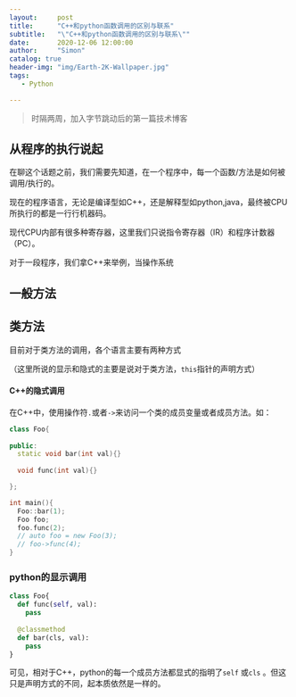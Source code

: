 ```yaml
---
layout:     post
title:      "C++和python函数调用的区别与联系"
subtitle:   "\"C++和python函数调用的区别与联系\""
date:       2020-12-06 12:00:00
author:     "Simon"
catalog: true
header-img: "img/Earth-2K-Wallpaper.jpg"
tags:
   - Python

---
```


> 时隔两周，加入字节跳动后的第一篇技术博客

## 从程序的执行说起

在聊这个话题之前，我们需要先知道，在一个程序中，每一个函数/方法是如何被调用/执行的。

现在的程序语言，无论是编译型如C++，还是解释型如python,java，最终被CPU所执行的都是一行行机器码。

现代CPU内部有很多种寄存器，这里我们只说指令寄存器（IR）和程序计数器（PC）。

对于一段程序，我们拿C++来举例，当操作系统

## 一般方法

## 类方法

目前对于类方法的调用，各个语言主要有两种方式

（这里所说的显示和隐式的主要是说对于类方法，`this`指针的声明方式）

#### C++的隐式调用

在C++中，使用操作符`.`或者`->`来访问一个类的成员变量或者成员方法。如：

```c++
class Foo{
  
public:
  static void bar(int val){}
  
  void func(int val){}

};

int main(){
  Foo::bar(1);
  Foo foo;
  foo.func(2);
  // auto foo = new Foo(3);
  // foo->func(4);
}
```

### python的显示调用

```python
class Foo{
  def func(self, val):
  	pass
  
  @classmethod
  def bar(cls, val):
  	pass
}
```

可见，相对于C++，python的每一个成员方法都显式的指明了`self` 或`cls`  。但这只是声明方式的不同，起本质依然是一样的。

